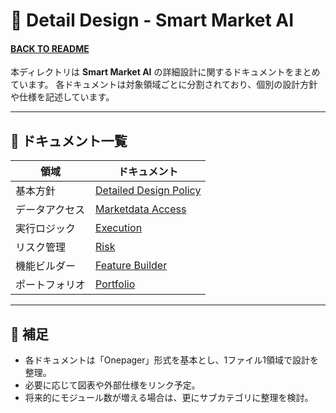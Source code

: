 # 📄 Detail Design - Smart Market AI

#### [BACK TO README](../../README.md)

本ディレクトリは **Smart Market AI** の詳細設計に関するドキュメントをまとめています。
各ドキュメントは対象領域ごとに分割されており、個別の設計方針や仕様を記述しています。

---

## 📑 ドキュメント一覧

| 領域 | ドキュメント |
|------|--------------|
| 基本方針 | [Detailed Design Policy](./04-1_Detailed_design_policy.md) |
| データアクセス | [Marketdata Access](./04-2_Onepager_marketdata_dataaccess.md) |
| 実行ロジック | [Execution](./04-3_Onepager_Execution.md) |
| リスク管理 | [Risk](./04-4_Onepager_Risk.md) |
| 機能ビルダー | [Feature Builder](./04-5_Onepager_Feature_Builder.md) |
| ポートフォリオ | [Portfolio](./04-6_Onepager_Portfolio.md) |

---

## 📌 補足
- 各ドキュメントは「Onepager」形式を基本とし、1ファイル1領域で設計を整理。
- 必要に応じて図表や外部仕様をリンク予定。
- 将来的にモジュール数が増える場合は、更にサブカテゴリに整理を検討。
